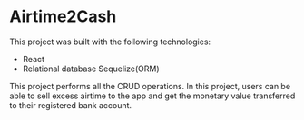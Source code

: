 # Airtime2Cash

This project was built with the following technologies:
* React
* Relational database Sequelize(ORM)

This project performs all the CRUD operations.
In this project, users can be able to sell excess airtime to the app and get the monetary value transferred to their registered bank account.

